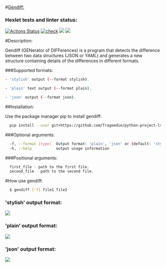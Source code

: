 #<u>Gendiff:</u>

### Hexlet tests and linter status:
[![Actions Status](https://github.com/Tragoedie/python-project-lvl2/workflows/hexlet-check/badge.svg)](https://github.com/Tragoedie/python-project-lvl2/actions)
[![check](https://github.com/Tragoedie/python-project-lvl2/actions/workflows/linter_test_check.yml/badge.svg)](https://github.com/Tragoedie/python-project-lvl2/actions/workflows/linter_test_check.yml)
<a href="https://codeclimate.com/github/Tragoedie/python-project-lvl2/maintainability"><img src="https://api.codeclimate.com/v1/badges/84ac06e864db4dcae66f/maintainability" /></a>
<a href="https://codeclimate.com/github/Tragoedie/python-project-lvl2/test_coverage"><img src="https://api.codeclimate.com/v1/badges/84ac06e864db4dcae66f/test_coverage" /></a>

#Description:

Gendiff (GENerator of DIFFerences) is a program that detects the difference between two data structures (JSON or YAML) and generates a new structure containing details of the differences in different formats.

###Supported formats:
```bash
- 'stylish' output (--format stylish).

- 'plain' text output (--format plain).

- 'json' output (--format json).
```
##Installation:

Use the package manager pip to install gendiff:
```bash
  pip install --user git+https://github.com/Tragoedie/python-project-lvl2.git
```

###Optional arguments:
```bash
  -f, --format [type]  Output format: 'plain', 'json' or (default: 'stylish')
  -h, --help           output usage information
```
###Positional arguments:
```bash
  first_file - path to the first file.
  second_file - path to the second file.
```
#How use gendiff:
```bash
  $ gendiff [-f] file1 file2
```
### 'stylish' output format:
<a href="https://asciinema.org/a/f9CFp5SatZ8mYKCysUZVSeK8u" target="_blank"><img src="https://asciinema.org/a/f9CFp5SatZ8mYKCysUZVSeK8u.svg" /></a>
### 'plain' output format:
<a href="https://asciinema.org/a/sEVBnv1zLBZfcHW7uu124gF2y" target="_blank"><img src="https://asciinema.org/a/sEVBnv1zLBZfcHW7uu124gF2y.svg" /></a>
### 'json' output format:
<a href="https://asciinema.org/a/pocYGBjopEjdZQ6BkJwrTl88N" target="_blank"><img src="https://asciinema.org/a/pocYGBjopEjdZQ6BkJwrTl88N.svg" /></a>